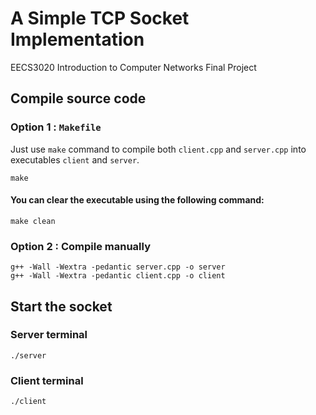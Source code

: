 # A Simple TCP Socket Implementation
EECS3020 Introduction to Computer Networks Final Project

## Compile source code

### Option 1 : `Makefile`

Just use `make` command to compile both `client.cpp` and `server.cpp` into executables `client` and `server`.

```
make
```

#### You can clear the executable using the following command:

```
make clean
```

### Option 2 : Compile manually

```
g++ -Wall -Wextra -pedantic server.cpp -o server
g++ -Wall -Wextra -pedantic client.cpp -o client
```

## Start the socket

### Server terminal

```
./server
```

### Client terminal

```
./client
```
